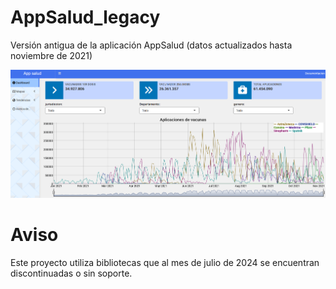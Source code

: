 # AppSalud_legacy
 Versión antigua de la aplicación AppSalud (datos actualizados hasta noviembre de 2021)
 
 ![alt text](https://github.com/FernandoJesus21/appSalud_legacy/blob/main/appsalud_legacy.png?raw=true)

# Aviso

Este proyecto utiliza bibliotecas que al mes de julio de 2024 se encuentran discontinuadas o sin soporte.
